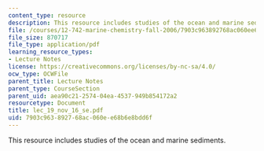 ```yaml
---
content_type: resource
description: This resource includes studies of the ocean and marine sediments.
file: /courses/12-742-marine-chemistry-fall-2006/7903c963892768ac060ee68b6e8bdd6f_lec_19_nov_16_se.pdf
file_size: 870717
file_type: application/pdf
learning_resource_types:
- Lecture Notes
license: https://creativecommons.org/licenses/by-nc-sa/4.0/
ocw_type: OCWFile
parent_title: Lecture Notes
parent_type: CourseSection
parent_uid: aea90c21-2574-04ea-4537-949b854172a2
resourcetype: Document
title: lec_19_nov_16_se.pdf
uid: 7903c963-8927-68ac-060e-e68b6e8bdd6f
---
```

This resource includes studies of the ocean and marine sediments.